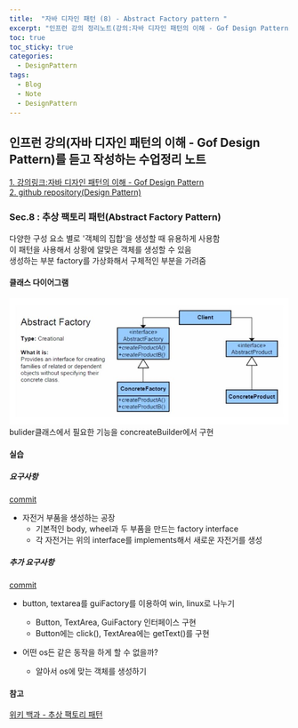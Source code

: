 ```yaml
---
title:  "자바 디자인 패턴 (8) - Abstract Factory pattern "
excerpt: "인프런 강의 정리노트(강의:자바 디자인 패턴의 이해 - Gof Design Pattern)"
toc: true
toc_sticky: true
categories:
  - DesignPattern
tags:
  - Blog
  - Note
  - DesignPattern
---
```

## 인프런 강의(자바 디자인 패턴의 이해 - Gof Design Pattern)를 듣고 작성하는 수업정리 노트  
[1. 강의링크:자바 디자인 패턴의 이해 - Gof Design Pattern](https://www.inflearn.com/course/%EC%9E%90%EB%B0%94-%EB%94%94%EC%9E%90%EC%9D%B8-%ED%8C%A8%ED%84%B4)  
[2. github repository(Design Pattern)](https://github.com/hongjuzzang/DesignPattern)  


### Sec.8 : 추상 팩토리 패턴(Abstract Factory Pattern)  
다양한 구성 요소 별로 '객체의 집합'을 생성할 때 유용하게 사용함  
이 패턴을 사용해서 상황에 알맞은 객체를 생성할 수 있음  
생성하는 부분 factory를 가상화해서 구체적인 부분을 가려줌  

#### 클래스 다이어그램  
![img](/assets/images/post/200722-afpt.jpg)  
bulider클래스에서 필요한 기능을 concreateBuilder에서 구현  

#### 실습  
##### 요구사항  
[commit](https://github.com/hongjuzzang/DesignPattern/commit/db354da15de2f6fcaa1e755e924c38ce63c45559)  
* 자전거 부품을 생성하는 공장  
  + 기본적인 body, wheel과 두 부품을 만드는 factory interface  
  + 각 자전거는 위의 interface를 implements해서 새로운 자전거를 생성  

##### 추가 요구사항  
[commit](https://github.com/hongjuzzang/DesignPattern/commit/15d267b12bb6b344dc6944cf02ebbf53e49316bc)  
* button, textarea를 guiFactory를 이용하여 win, linux로 나누기  
  + Button, TextArea, GuiFactory 인터페이스 구현  
  + Button에는 click(), TextArea에는 getText()를 구현  

* 어떤 os든 같은 동작을 하게 할 수 없을까?  
   + 알아서 os에 맞는 객체를 생성하기  

#### 참고  
[위키 백과 - 추상 팩토리 패턴](https://ko.wikipedia.org/wiki/%EC%B6%94%EC%83%81_%ED%8C%A9%ED%86%A0%EB%A6%AC_%ED%8C%A8%ED%84%B4)  